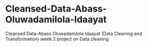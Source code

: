# Cleansed-Data-Abass-Oluwadamilola-Idaayat
Cleansed Data-Abass Oluwadamilola Idaayat (Data Cleaning and Transformation)
week 2 project on Data cleaning
